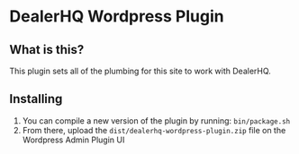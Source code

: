 # DealerHQ Wordpress Plugin

## What is this?

This plugin sets all of the plumbing for this site to work with DealerHQ.

## Installing

1. You can compile a new version of the plugin by running: `bin/package.sh`
2. From there, upload the `dist/dealerhq-wordpress-plugin.zip` file on the Wordpress Admin Plugin UI